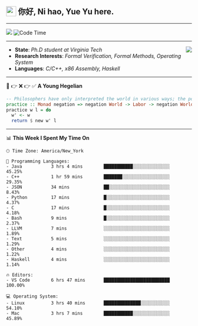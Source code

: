 <h2> <img style="vertical-align: text-bottom;" src=https://slackmojis.com/emojis/13253-yay-frog/download/ width=27> 你好, Ni hao, Yue Yu here. </h2>

---

![](https://shields.io/badge/dynamic/json?color=blue&amp;label=Visitors&amp;query=value&amp;url=https://api.countapi.xyz/hit/fishjump.fishjump) ![Code Time](https://img.shields.io/badge/Code%20Time-219%20hrs%2048%20mins-blue)

---

<img align='right' src=https://slackmojis.com/emojis/5264-coding/download> </td>

- **State**: *Ph.D student at Virginia Tech*
- **Research Interests**: *Formal Verification, Formal Methods, Operating System*
- **Languages**: *C/C++, x86 Assembly, Haskell*

---

🚫 👉 ❌ 👉 ✅ **A Young Hegelian**

``` haskell
-- Philosophers have only interpreted the world in various ways; the point is to change it.
practice :: Monad negation => negation World -> Labor -> negation World
practice w l = do
  w' <- w
  return $ new w' l
```

---


📊 **This Week I Spent My Time On** 

```text
🕑︎ Time Zone: America/New_York

💬 Programming Languages:
- Java           3 hrs 4 mins        ███████████░░░░░░░░░░░░░░     45.25%
- C++            1 hr 59 mins        ███████░░░░░░░░░░░░░░░░░░     29.35%
- JSON           34 mins             ██░░░░░░░░░░░░░░░░░░░░░░░     8.43%
- Python         17 mins             █░░░░░░░░░░░░░░░░░░░░░░░░     4.37%
- C              17 mins             █░░░░░░░░░░░░░░░░░░░░░░░░     4.18%
- Bash           9 mins              █░░░░░░░░░░░░░░░░░░░░░░░░     2.37%
- LLVM           7 mins              ░░░░░░░░░░░░░░░░░░░░░░░░░     1.89%
- Text           5 mins              ░░░░░░░░░░░░░░░░░░░░░░░░░     1.29%
- Other          4 mins              ░░░░░░░░░░░░░░░░░░░░░░░░░     1.22%
- Haskell        4 mins              ░░░░░░░░░░░░░░░░░░░░░░░░░     1.14%

🔥 Editors:
- VS Code        6 hrs 47 mins       █████████████████████████     100.00%

💻 Operating System:
- Linux          3 hrs 40 mins       ██████████████░░░░░░░░░░░     54.10%
- Mac            3 hrs 7 mins        ███████████░░░░░░░░░░░░░░     45.89%
```

